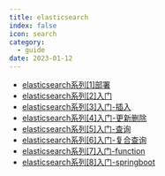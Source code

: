```yaml
---
title: elasticsearch 
index: false
icon: search
category:
  - guide
date: 2023-01-12
---
```


- [elasticsearch系列\[1\]部署](elasticsearch系列[1]部署.md)
- [elasticsearch系列\[2\]入门](elasticsearch系列[2]入门.md)
- [elasticsearch系列\[3\]入门-插入](elasticsearch系列[3]入门-插入.md)
- [elasticsearch系列\[4\]入门-更新删除](elasticsearch系列[4]入门-更新删除.md)
- [elasticsearch系列\[5\]入门-查询](elasticsearch系列[5]入门-查询.md)
- [elasticsearch系列\[6\]入门-复合查询](elasticsearch系列[6]入门-复合查询.md)
- [elasticsearch系列\[7\]入门-function](elasticsearch系列[7]入门-function.md)
- [elasticsearch系列\[8\]入门-springboot](elasticsearch系列[8]入门-springboot.md)

